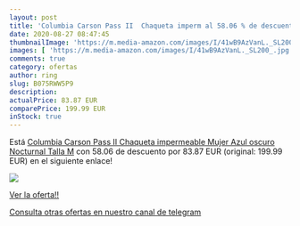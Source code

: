 ```yaml
---
layout: post
title: 'Columbia Carson Pass II  Chaqueta imperm al 58.06 % de descuento'
date: 2020-08-27 08:47:45
thumbnailImage: 'https://m.media-amazon.com/images/I/41wB9AzVanL._SL200_.jpg'
images: [ 'https://m.media-amazon.com/images/I/41wB9AzVanL._SL200_.jpg' ]
comments: true
category: ofertas
author: ring
slug: B075RWW5P9
description:
actualPrice: 83.87 EUR
comparePrice: 199.99 EUR
inStock: true
---
```


Está [Columbia Carson Pass II  Chaqueta impermeable  Mujer  Azul oscuro Nocturnal   Talla M](https://www.amazon.com/dp/B075RWW5P9/?tag=redken08-20) con 58.06 de descuento por 83.87 EUR (original: 199.99 EUR) en el siguiente enlace!

[![](https://m.media-amazon.com/images/I/41wB9AzVanL._SL200_.jpg)](https://www.amazon.com/dp/B075RWW5P9/?tag=redken08-20)

[Ver la oferta!!](https://www.amazon.com/dp/B075RWW5P9/?tag=redken08-20)

[Consulta otras ofertas en nuestro canal de telegram](https://t.me/s/ofertas25)
